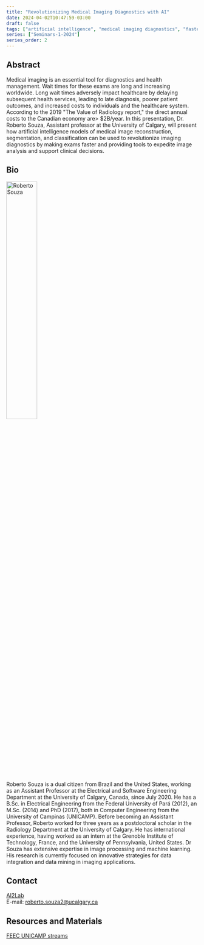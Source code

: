 ```yaml
---
title: "Revolutionizing Medical Imaging Diagnostics with AI​"
date: 2024-04-02T10:47:59-03:00
draft: false
tags: ["artificial intelligence", "medical imaging diagnostics", "faster exams"]
series: ["Seminars-1-2024"]
series_order: 2
---
```


## Abstract

Medical imaging is an essential tool for diagnostics and health management. Wait times for these exams are long and increasing worldwide. Long wait times adversely impact healthcare by delaying subsequent health services, leading to late diagnosis, poorer patient outcomes, and increased costs to individuals and the healthcare system. According to the 2019 "The Value of Radiology report," the direct annual costs to the Canadian economy are> $2B/year. In this presentation, Dr. Roberto Souza, Assistant professor at the University of Calgary, will present how artificial intelligence models of medical image reconstruction, segmentation, and classification can be used to revolutionize imaging diagnostics by making exams faster and providing tools to expedite image analysis and support clinical decisions.

## Bio

<img alt="Roberto Souza" src="/seminars/seminars-1-2024/1/roberto_souza.png" style="width: 40%; height: 160x;">

Roberto Souza is a dual citizen from Brazil and the United States, working as an Assistant Professor at the Electrical and Software Engineering Department at the University of Calgary, Canada, since July 2020. He has a B.Sc. in Electrical Engineering from the Federal University of Pará (2012), an M.Sc. (2014) and PhD (2017), both in Computer Engineering from the University of Campinas (UNICAMP). Before becoming an Assistant Professor, Roberto worked for three years as a postdoctoral scholar in the Radiology Department at the University of Calgary. He has international experience, having worked as an intern at the Grenoble Institute of Technology, France, and the University of Pennsylvania, United States. Dr Souza has extensive expertise in image processing and machine learning. His research is currently focused on innovative strategies for data integration and data mining in imaging applications.

## Contact
[AI2Lab](https://www.ai2lab.ca/team) \
E-mail: roberto.souza2@ucalgary.ca


## Resources and Materials

[FEEC UNICAMP streams](https://www.youtube.com/@feec-unicamp/streams)

<!--
<iframe width="560" height="315" src="https://www.youtube.com/embed/PuKaN2mqMvg" title="YouTube video player" frameborder="0" allow="accelerometer; autoplay; clipboard-write; encrypted-media; gyroscope; picture-in-picture; web-share" allowfullscreen></iframe>

**Save the date:** August, 31th, 2023.
-->
